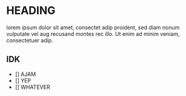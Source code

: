 # HEADING

lorem ipsum dolor sit amet, consectet adip proident, sed diam nonum vulputate vel aug recusand montes rec illo. Ut enim ad minim veniam, consectetuer adip.

## IDK

- [] AJAM
- [] YEP
- [] WHATEVER
